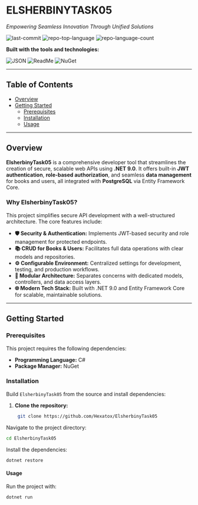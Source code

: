 
# ELSHERBINYTASK05

*Empowering Seamless Innovation Through Unified Solutions*

![last-commit](https://img.shields.io/github/last-commit/Hexatox/ElsherbinyTask05?style=flat&logo=git&logoColor=white&color=0080ff)
![repo-top-language](https://img.shields.io/github/languages/top/Hexatox/ElsherbinyTask05?style=flat&color=0080ff)
![repo-language-count](https://img.shields.io/github/languages/count/Hexatox/ElsherbinyTask05?style=flat&color=0080ff)

**Built with the tools and technologies:**

![JSON](https://img.shields.io/badge/JSON-000000.svg?style=flat&logo=JSON&logoColor=white)
![ReadMe](https://img.shields.io/badge/ReadMe-018EF5.svg?style=flat&logo=ReadMe&logoColor=white)
![NuGet](https://img.shields.io/badge/NuGet-004880.svg?style=flat&logo=NuGet&logoColor=white)

---

## Table of Contents

- [Overview](#overview)
- [Getting Started](#getting-started)
  - [Prerequisites](#prerequisites)
  - [Installation](#installation)
  - [Usage](#usage)

---

## Overview

**ElsherbinyTask05** is a comprehensive developer tool that streamlines the creation of secure, scalable web APIs using **.NET 9.0**. It offers built-in **JWT authentication**, **role-based authorization**, and seamless **data management** for books and users, all integrated with **PostgreSQL** via Entity Framework Core.

### Why ElsherbinyTask05?

This project simplifies secure API development with a well-structured architecture. The core features include:

- **🛡️ Security & Authentication:** Implements JWT-based security and role management for protected endpoints.
- **📚 CRUD for Books & Users:** Facilitates full data operations with clear models and repositories.
- **⚙️ Configurable Environment:** Centralized settings for development, testing, and production workflows.
- **🔗 Modular Architecture:** Separates concerns with dedicated models, controllers, and data access layers.
- **🌐 Modern Tech Stack:** Built with .NET 9.0 and Entity Framework Core for scalable, maintainable solutions.

---

## Getting Started

### Prerequisites

This project requires the following dependencies:

- **Programming Language:** C#
- **Package Manager:** NuGet

### Installation

Build `ElsherbinyTask05` from the source and install dependencies:

1. **Clone the repository:**
   ```bash
    git clone https://github.com/Hexatox/ElsherbinyTask05
   ```

Navigate to the project directory:

```bash
cd ElsherbinyTask05
```
Install the dependencies:

```
dotnet restore
```
#### Usage
Run the project with:

```bash
dotnet run
```

